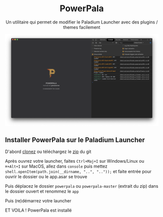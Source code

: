 <h1 align="center">PowerPala</h1>

<p align="center">Un utilitaire qui permet de modifier le Paladium Launcher avec des plugins / themes facilement

<img src="./powerpala.png" alt="build"></p>

## Installer PowerPala sur le Paladium Launcher


D'abord [clonez](git://github.com/pharuxtan/powerpala.git) ou téléchargez le [zip](https://github.com/pharuxtan/powerpala/archive/master.zip) du git

Après ouvrez votre launcher, faites `Ctrl+Maj+I` sur Windows/Linux ou `⌘+Alt+I` sur MacOS, allez dans `console` puis mettez `shell.openItem(path.join(__dirname, "..", ".."));` et faite entrée pour ouvrir le dossier ou le app.asar se trouve

Puis déplacez le dossier `powerpala` ou `powerpala-master` (extrait du zip) dans le dossier ouvert et renommez le `app`

Puis (re)démarrez votre launcher

ET VOILA ! PowerPala est installé
